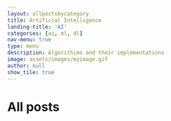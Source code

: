```yaml
---
layout: allpostsbycategory
title: Artificial Intelligence
landing-title: 'AI'
categories: [ai, ml, dl]
nav-menu: true
type: menu
description: Algorithims and their implementations
image: assets/images/myimage.gif
author: null
show_tile: true
---
```


<h1>All posts</h1>
